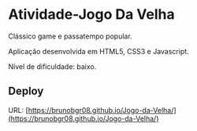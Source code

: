 # Atividade-Jogo Da Velha

Clássico game e passatempo popular.

Aplicação desenvolvida em HTML5, CSS3 e Javascript.

Nível de dificuldade: baixo.

## Deploy

URL: [https://brunobgr08.github.io/Jogo-da-Velha/](https://brunobgr08.github.io/Jogo-da-Velha/)
